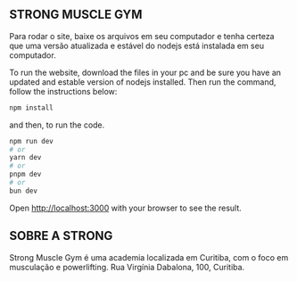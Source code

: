 ## STRONG MUSCLE GYM

Para rodar o site, baixe os arquivos em seu computador e tenha certeza que uma versão atualizada e estável do nodejs está instalada em seu computador.

To run the website, download the files in your pc and be sure you have an updated and estable version of nodejs installed. Then run the command, follow the instructions below:

```bash
npm install
```

and then, to run the code.

```bash
npm run dev
# or
yarn dev
# or
pnpm dev
# or
bun dev
```

Open [http://localhost:3000](http://localhost:3000) with your browser to see the result.

## SOBRE A STRONG

Strong Muscle Gym é uma academia localizada em Curitiba, com o foco em musculação e powerlifting. Rua Virgínia Dabalona, 100, Curitiba.
